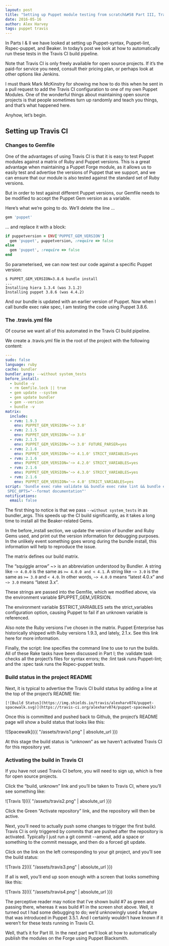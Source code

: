 ```yaml
---
layout: post
title: "Setting up Puppet module testing from scratch&#58 Part III, Travis CI"
date: 2016-05-16
author: Alex Harvey
tags: puppet travis
---
```


In Parts I & II we have looked at setting up Puppet-syntax, Puppet-lint, Rspec-puppet, and Beaker. In today’s post we look at how to automatically run these tests in the Travis CI build pipeline.

Note that Travis CI is only freely available for open source projects.  If it’s the paid-for service you need, consult their pricing plan, or perhaps look at other options like Jenkins.

I must thank Mark McKinstry for showing me how to do this when he sent in a pull request to add the Travis CI configuration to one of my own Puppet Modules. One of the wonderful things about maintaining open source projects is that people sometimes turn up randomly and teach you things, and that’s what happened here.

Anyhow, let’s begin.

## Setting up Travis CI
### Changes to Gemfile
One of the advantages of using Travis CI is that it is easy to test Puppet modules against a matrix of Ruby and Puppet versions. This is a great advantage when maintaining a Puppet Forge module, as it allows us to easily test and advertise the versions of Puppet that we support, and we can ensure that our module is also tested against the standard set of Ruby versions.

But in order to test against different Puppet versions, our Gemfile needs to be modified to accept the Puppet Gem version as a variable.

Here’s what we’re going to do. We’ll delete the line …

~~~ ruby
gem 'puppet'
~~~
… and replace it with a block:

~~~ ruby
if puppetversion = ENV['PUPPET_GEM_VERSION']
  gem 'puppet', puppetversion, :require => false
else
  gem 'puppet', :require => false
end
~~~
So parameterised, we can now test our code against a specific Puppet version:

~~~ text
$ PUPPET_GEM_VERSION=3.8.6 bundle install
...
Installing hiera 1.3.4 (was 3.1.2)
Installing puppet 3.8.6 (was 4.4.2)
~~~
And our bundle is updated with an earlier version of Puppet. Now when I call bundle exec rake spec, I am testing the code using Puppet 3.8.6.

### The .travis.yml file
Of course we want all of this automated in the Travis CI build pipeline.

We create a .travis.yml file in the root of the project with the following content:

~~~ yaml
---
sudo: false
language: ruby
cache: bundler
bundler_args: --without system_tests
before_install:
  - bundle -v
  - rm Gemfile.lock || true
  - gem update --system
  - gem update bundler
  - gem --version
  - bundle -v
matrix:
  include:
  - rvm: 1.9.3
    env: PUPPET_GEM_VERSION='~> 3.0'
  - rvm: 2.1.5
    env: PUPPET_GEM_VERSION='~> 3.0'
  - rvm: 2.1.5
    env: PUPPET_GEM_VERSION='~> 3.0' FUTURE_PARSER=yes
  - rvm: 2.1.6
    env: PUPPET_GEM_VERSION='~> 4.1.0' STRICT_VARIABLES=yes
  - rvm: 2.1.6
    env: PUPPET_GEM_VERSION='~> 4.2.0' STRICT_VARIABLES=yes
  - rvm: 2.1.6
    env: PUPPET_GEM_VERSION='~> 4.3.0' STRICT_VARIABLES=yes
  - rvm: 2.1.6
    env: PUPPET_GEM_VERSION='~> 4.0' STRICT_VARIABLES=yes
script: 'bundle exec rake validate && bundle exec rake lint && bundle exec rake spec 
 SPEC_OPTS="--format documentation"'
notifications:
  email: false
~~~
The first thing to notice is that we pass `--without system_tests` in as bundler_args. This speeds up the CI build significantly, as it takes a long time to install all the Beaker-related Gems.

In the before_install section, we update the version of bundler and Ruby Gems used, and print out the version information for debugging purposes. In the unlikely event something goes wrong during the bundle install, this information will help to reproduce the issue.

The matrix defines our build matrix.

The “squiggle arrow” ~> is an abbreviation understood by Bundler. A string like `~> 4.0.0` is the same as `>= 4.0.0 and < 4.1`. A string like `~> 3.0` is the same as `>= 3.0` and `< 4.0`. In other words, `~> 4.0.0` means “latest 4.0.x” and `~> 3.0` means “latest 3.x”.

These strings are passed into the Gemfile, which we modified above, via the environment variable $PUPPET_GEM_VERSION.

The environment variable $STRICT_VARIABLES sets the strict_variables configuration option, causing Puppet to fail if an unknown variable is referenced.

Also note the Ruby versions I’ve chosen in the matrix. Puppet Enterprise has historically shipped with Ruby versions 1.9.3, and lately, 2.1.x. See this link here for more information.

Finally, the script: line specifies the command line to use to run the builds. All of these Rake tasks have been discussed in Part I; the :validate task checks all the project’s files for syntax errors; the :lint task runs Puppet-lint; and the :spec task runs the Rspec-puppet tests.

### Build status in the project README
Next, it is typical to advertise the Travis CI build status by adding a line at the top of the project’s README file:

~~~ text
[![Build Status](https://img.shields.io/travis/alexharv074/puppet-spacewalk.svg)](https://travis-ci.org/alexharv074/puppet-spacewalk)
~~~
Once this is committed and pushed back to Github, the project’s README page will show a build status that looks like this:

![Spacewalk]({{ "/assets/travis1.png" | absolute_url }})

At this stage the build status is “unknown” as we haven’t activated Travis CI for this repository yet.

### Activating the build in Travis CI
If you have not used Travis CI before, you will need to sign up, which is free for open source projects.

Click the “build, unknown” link and you’ll be taken to Travis CI, where you’ll see something like:

![Travis 1]({{ "/assets/travis2.png" | absolute_url }})

Click the Green “Activate repository” link, and the repository will then be active.

Next, you’ll need to actually push some changes to trigger the first build.  Travis CI is only triggered by commits that are pushed after the repository is activated.  Typically I just run a git commit --amend, add a space or something to the commit message, and then do a forced git update.

Click on the link on the left corresponding to your git project, and you’ll see the build status:

![Travis 2]({{ "/assets/travis3.png" | absolute_url }})

If all is well, you’ll end up soon enough with a screen that looks something like this:

![Travis 3]({{ "/assets/travis4.png" | absolute_url }})

The perceptive reader may notice that I’ve shown build #7 as green and passing there, whereas it was build #1 in the screen shot above.  Well, it turned out I had some debugging to do; we’d unknowingly used a feature that was introduced in Puppet 3.5.1.  And I certainly wouldn’t have known if it weren’t for these tests running in Travis CI.

Well, that’s it for Part III.  In the next part we’ll look at how to automatically publish the modules on the Forge using Puppet Blacksmith.

